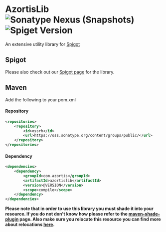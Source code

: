 # AzortisLib ![Sonatype Nexus (Snapshots)](https://img.shields.io/nexus/s/https/oss.sonatype.org/com.azortis/azortislib.svg?style=flat-square) ![Spiget Version](https://img.shields.io/spiget/version/64232.svg?label=spigot&style=flat-square)
An extensive utility library for [Spigot](https://www.spigotmc.org/)

## Spigot
Please also check out our [Spigot page](https://www.spigotmc.org/resources/azortislib.64232/) for the library.

## Maven
Add the following to your pom.xml

#### Repository

```xml
<repositories>
    <repository>
        <id>ossrh</id>
        <url>https://oss.sonatype.org/content/groups/public/</url>
    </repository>
</repositories>
```

#### Dependency

```xml
<dependencies>
    <dependency>
        <groupId>com.azortis</groupId>
        <artifactId>azortislib</artifactId>
        <version>@VERSION</version>
        <scope>compile</scope>
    </dependency>
</dependencies>
```

**Please note that in order to use this library you must shade it into your resource. If you do not don't know how please refer to the [maven-shade-plugin](https://maven.apache.org/plugins/maven-shade-plugin/) page. Also make sure you relocate this resource you can find more about relocations [here](https://maven.apache.org/plugins/maven-shade-plugin/examples/class-relocation.html).**
